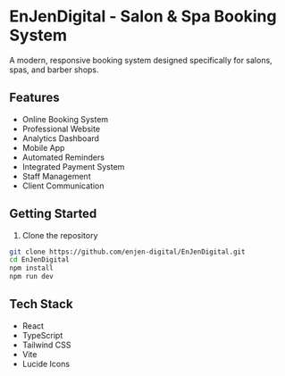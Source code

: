 # EnJenDigital - Salon & Spa Booking System

A modern, responsive booking system designed specifically for salons, spas, and barber shops.

## Features

- Online Booking System
- Professional Website
- Analytics Dashboard
- Mobile App
- Automated Reminders
- Integrated Payment System
- Staff Management
- Client Communication

## Getting Started

1. Clone the repository
```bash
git clone https://github.com/enjen-digital/EnJenDigital.git
cd EnJenDigital
npm install
npm run dev
```

## Tech Stack

- React
- TypeScript
- Tailwind CSS
- Vite
- Lucide Icons